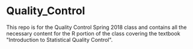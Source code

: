 # Quality_Control
This repo is for the Quality Control Spring 2018 class and contains all the necessary content for the R portion of the class covering the textbook "Introduction to Statistical Quality Control".


